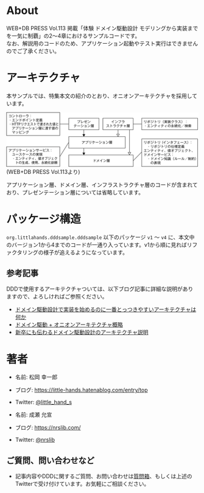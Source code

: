 # About
WEB+DB PRESS Vol.113 掲載「体験 ドメイン駆動設計 モデリングから実装までを一気に制覇」の2〜4章におけるサンプルコードです。  
なお、解説用のコードのため、アプリケーション起動やテスト実行はできませんのでご了承ください。


# アーキテクチャ
本サンプルでは、特集本文の紹介のとおり、オニオンアーキテクチャを採用しています。

![](image/architecture.png)
(WEB+DB PRESS Vol.113より)

アプリケーション層、ドメイン層、インフラストラクチャ層のコードが含まれており、プレゼンテーション層については省略しています。

# パッケージ構造

`org.littlahands.dddsample.dddsample` 以下のパッケージ `v1` 〜 `v4` に、本文中のバージョン1から4までのコードが一通り入っています。v1から順に見ればリファクタリングの様子が追えるようになっています。

## 参考記事
DDDで使用するアーキテクチャついては、以下ブログ記事に詳細な説明がありますので、よろしければご参照ください。

* [ドメイン駆動設計で実装を始めるのに一番とっつきやすいアーキテクチャは何か](https://little-hands.hatenablog.com/entry/2017/10/04/231743)
* [ドメイン駆動 + オニオンアーキテクチャ概略](https://little-hands.hatenablog.com/entry/2017/10/11/075634)
* [新卒にも伝わるドメイン駆動設計のアーキテクチャ説明](https://little-hands.hatenablog.com/entry/2018/12/10/ddd-architecture)



# 著者
* 名前: 松岡 幸一郎
* ブログ: https://little-hands.hatenablog.com/entry/top
* Twitter: [@little_hand_s](https://twitter.com/little_hand_s)

* 名前: 成瀬 允宣
* ブログ: https://nrslib.com/
* Twitter: [@nrslib](https://twitter.com/nrslib)


## ご質問、問い合わせなど
* 記事内容やDDDに関するご質問、お問い合わせは[質問箱](https://peing.net/ja/little_hands)、もしくは上述のTwitterで受け付けています。お気軽にご相談ください。



